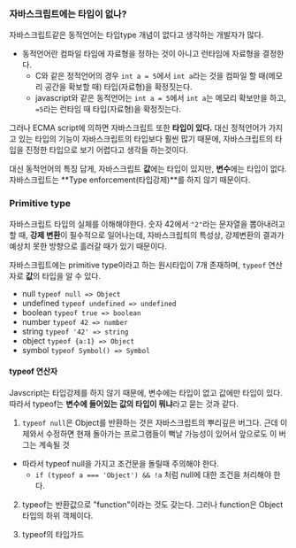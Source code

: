 ### 자바스크립트에는 타입이 없나?

자바스크립트같은 동적언어는 타입type 개념이 없다고 생각하는 개발자가 많다.

- 동적언어란
  컴파일 타임에 자료형을 정하는 것이 아니고 런타임에 자료형을 결정한다.
  - C와 같은 정적언어의 경우 `int a = 5`에서 `int a`라는 것을 컴파일 할 때(메모리 공간을 확보할 때) 타입(자료형)을 확정짓는다.
  - javascript와 같은 동적언어는 `int a = 5`에서 `int a`는 메모리 확보만을 하고, `=5`라는 런타임 때 타입(자료형)을 확정짓는다.

그러나 ECMA script에 의하면 자바스크립트 또한 **타입이 있다.** 대신 정적언어가 가지고 있는 타입의 기능이 자바스크립트의 타입보다 훨씬 많기 때문에, 자바스크립트의 타입을 진정한 타입으로 보기 어렵다고 생각들 하는것이다.

대신 동적언어의 특징 답게, 자바스크립트 **값**에는 타입이 있지만, **변수**에는 타입이 없다.자바스크립트는 **Type enforcement(타입강제)**를 하지 않기 때문이다.

### Primitive type

자바스크립트 타입의 실체를 이해해야한다. 숫자 42에서 `"2"`라는 문자열을 뽑아내려고 할 때, **강제 변환**이 필수적으로 일어나는데, 자바스크립틔의 특성상, 강제변환의 결과가 예상치 못한 방향으로 흘러갈 때가 있기 때문이다.

자바스크립트에는 primitive type이라고 하는 원시타입이 7개 존재하며, `typeof` 연산자로 **값**의 타입을 알 수 있다.

- null `typeof null => Object`
- undefined `typeof undefined => undefined`
- boolean `typeof true => boolean`
- number `typeof 42 => number`
- string `typeof '42' => string`
- object `typeof {a:1} => Object`
- symbol `typeof Symbol() => Symbol`

#### typeof 연산자

Javscript는 타입강제를 하지 않기 때문에, 변수에는 타입이 없고 값에만 타입이 있다. 따라서 typeof는 **변수에 들어있는 값의 타입이 뭐냐**라고 묻는 것과 같다.

1. `typeof null`은 Object를 반환하는 것은 자바스크립트의 뿌리깊은 버그다. 근데 이제와서 수정하면 현재 돌아가는 프로그램들이 뻑날 가능성이 있어서 앞으로도 이 버그는 계속될 것

- 따라서 typeof null을 가지고 조건문을 돌릴때 주의해야 한다.
  - `if (typeof a === 'Object') && !a` 처럼 null에 대한 조건을 처리해야 한다.

2. typeof는 반환값으로 "function"이라는 것도 갖는다. 그러나 function은 Object 타입의 하위 객체이다.

3. typeof의 타입가드
